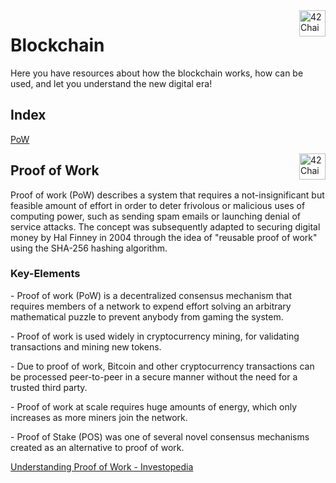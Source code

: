 <img src="https://cdn.discordapp.com/attachments/907996802580611102/916682965419958282/42chain-icon_copy.png?width=400&height=400" alt="42Chain Logo" width="42px" height="42px" align="right"/>
<h1>Blockchain</h1>

<p> Here you have resources about how the blockchain works, how can be used, and let you understand the new digital era!</p>
<h2> Index </h2>
<p><a href="#Proof of Work">
  PoW
</a></p>

<img src="https://cdn.discordapp.com/attachments/907996802580611102/916682965419958282/42chain-icon_copy.png?width=400&height=400" alt="42Chain Logo" width="42px" height="42px" align="right"/>
<h2 id="Proof of Work">Proof of Work</h2>
<p> Proof of work (PoW) describes a system that requires a not-insignificant but feasible amount of effort in order to deter frivolous or malicious uses of computing power, such as sending spam emails or launching denial of service attacks.
 The concept was subsequently adapted to securing digital money by Hal Finney in 2004 through the idea of "reusable proof of work" using the SHA-256 hashing algorithm.</p>
<h3>Key-Elements</h3>
  <p>- Proof of work (PoW) is a decentralized consensus mechanism that requires members of a network to expend effort solving an arbitrary mathematical puzzle to prevent anybody from gaming the system.</p>
  <p>- Proof of work is used widely in cryptocurrency mining, for validating transactions and mining new tokens.</p>
  <p>- Due to proof of work, Bitcoin and other cryptocurrency transactions can be processed peer-to-peer in a secure manner without the need for a trusted third party.</p>
  <p>- Proof of work at scale requires huge amounts of energy, which only increases as more miners join the network.</p>
  <p>- Proof of Stake (POS) was one of several novel consensus mechanisms created as an alternative to proof of work.</p>

<a href="https://www.investopedia.com/terms/p/proof-work.asp" target="_blank">Understanding Proof of Work - Investopedia</a> 
<br>
<!-- Don't forget the <br> between links!!!! -->



<!-- 

## ADD NEW TOPIC DO INDEX

<p><a href="#The id you'll put on the Header of the new topic">
  The name you want to appear in the index
</a></p>

## ADD NEW TOPIC

<img src="https://cdn.discordapp.com/attachments/907996802580611102/916682965419958282/42chain-icon_copy.png?width=400&height=400" alt="42Chain Logo" width="42px" height="42px" align="right"/>
<h2 id="YOUR TOPIC">YOUR TOPIC</h2>
<p> A short resume about the subject itslef to people see if its what they are looking for.</p>
<p> If you got a link to add please do it here, copy and paste the the line <a ... </a> </p>
<a href="URL" target="_blank">The title of the link!</a> 
<br>

## ADD NEW LINKS

<a href="https://github.com/benmaia/42chain_learning_resources" target="_blank">Exemple</a>
DONT'T FORGET THE <BR> BETWEEN LINKS!!!!-->

